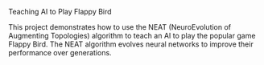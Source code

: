 Teaching AI to Play Flappy Bird

This project demonstrates how to use the NEAT (NeuroEvolution of Augmenting Topologies) algorithm to teach an AI to play the popular game Flappy Bird. 
The NEAT algorithm evolves neural networks to improve their performance over generations.
